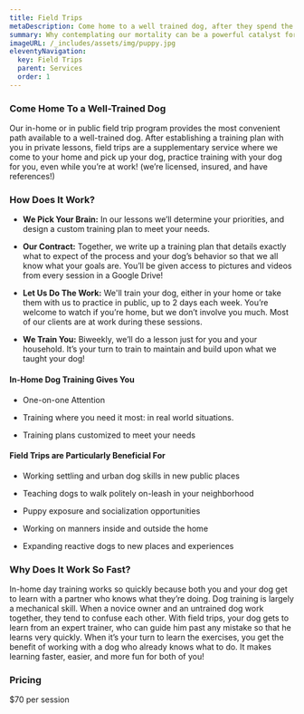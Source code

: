 ```yaml
---
title: Field Trips
metaDescription: Come home to a well trained dog, after they spend the day with us!
summary: Why contemplating our mortality can be a powerful catalyst for change
imageURL: /_includes/assets/img/puppy.jpg
eleventyNavigation:
  key: Field Trips
  parent: Services
  order: 1
---
```


### Come Home To a Well-Trained Dog

Our in-home or in public field trip program provides the most convenient path available to a well-trained dog. After establishing a training plan with you in private lessons, field trips are a supplementary service where we come to your home and pick up your dog, practice training with your dog for you, even while you’re at work! (we’re licensed, insured, and have references!)

### How Does It Work?

- **We Pick Your Brain:** In our lessons we’ll determine your priorities, and design a custom training plan to meet your needs.

- **Our Contract:** Together, we write up a training plan that details exactly what to expect of the process and your dog’s behavior so that we all know what your goals are. You’ll be given access to pictures and videos from every session in a Google Drive!

- **Let Us Do The Work:** We'll train your dog, either in your home or take them with us to practice in public, up to 2 days each week.  You’re welcome to watch if you’re home, but we don’t involve you much.  Most of our clients are at work during these sessions.

- **We Train You:** Biweekly, we’ll do a lesson just for you and your household.  It’s your turn to train to maintain and build upon what we taught your dog!



#### In-Home Dog Training Gives You
- One-on-one Attention

- Training where you need it most: in real world situations.

- Training plans customized to meet your needs

#### Field Trips are Particularly Beneficial For

- Working settling and urban dog skills  in new public places

- Teaching dogs to walk politely on-leash in your neighborhood

- Puppy exposure and socialization opportunities 

- Working on manners inside and outside the home

- Expanding reactive dogs to new places and experiences 


### Why Does It Work So Fast?

In-home day training works so quickly because both you and your dog get to learn with a partner who knows what they’re doing. Dog training is largely a mechanical skill. When a novice owner and an untrained dog work together, they tend to confuse each other. With field trips, your dog gets to learn from an expert trainer, who can guide him past any mistake so that he learns very quickly. When it’s your turn to learn the exercises, you get the benefit of working with a dog who already knows what to do. It makes learning faster, easier, and more fun for both of you! 

### Pricing
$70 per session 
